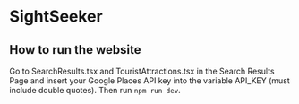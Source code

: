 # SightSeeker
## How to run the website
Go to SearchResults.tsx and TouristAttractions.tsx in the Search Results Page and insert your Google Places API key into the variable API_KEY (must include double quotes). Then run ```npm run dev```.
